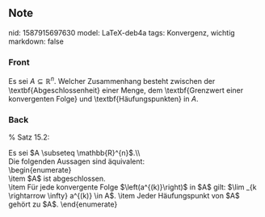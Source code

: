 ## Note
nid: 1587915697630
model: LaTeX-deb4a
tags: Konvergenz, wichtig
markdown: false

### Front
Es sei $A \subseteq \mathbb{R}^n$. Welcher Zusammenhang besteht zwischen der \textbf{Abgeschlossenheit} einer Menge, dem \textbf{Grenzwert einer konvergenten Folge} und \textbf{Häufungspunkten} in $A$.

### Back
% Satz 15.2: <div>
</div><div>Es sei $A \subseteq \mathbb{R}^{n}$.\\</div><div><span>
</span></div><div><span>Die folgenden Aussagen sind äquivalent:</span></div><div><span>
</span></div><div>\begin{enumerate}</div><div><span>\item $A$ ist abgeschlossen.</span>
</div><div>\item Für jede konvergente Folge $\left(a^{(k)}\right)$ in $A$ gilt: $\lim _{k \rightarrow \infty} a^{(k)} \in A$.
\item Jeder Häufungspunkt von $A$ gehört zu $A$.
\end{enumerate}</div>
